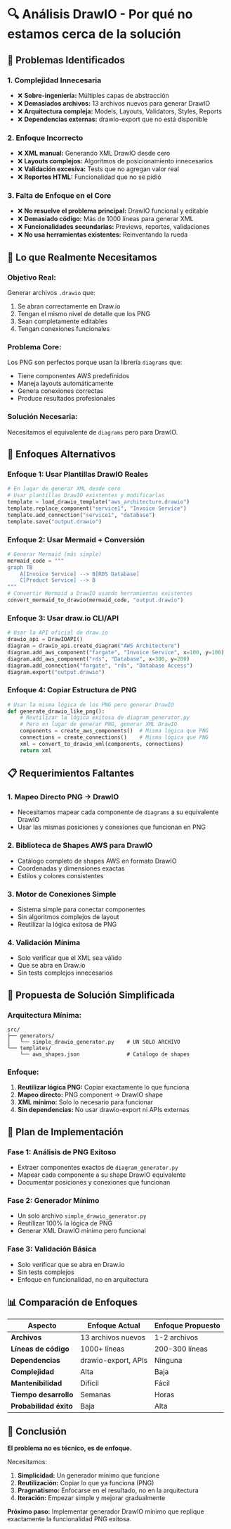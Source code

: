 # 🔍 Análisis DrawIO - Por qué no estamos cerca de la solución

## 🚨 Problemas Identificados

### 1. **Complejidad Innecesaria**
- ❌ **Sobre-ingeniería:** Múltiples capas de abstracción
- ❌ **Demasiados archivos:** 13 archivos nuevos para generar DrawIO
- ❌ **Arquitectura compleja:** Models, Layouts, Validators, Styles, Reports
- ❌ **Dependencias externas:** drawio-export que no está disponible

### 2. **Enfoque Incorrecto**
- ❌ **XML manual:** Generando XML DrawIO desde cero
- ❌ **Layouts complejos:** Algoritmos de posicionamiento innecesarios
- ❌ **Validación excesiva:** Tests que no agregan valor real
- ❌ **Reportes HTML:** Funcionalidad que no se pidió

### 3. **Falta de Enfoque en el Core**
- ❌ **No resuelve el problema principal:** DrawIO funcional y editable
- ❌ **Demasiado código:** Más de 1000 líneas para generar XML
- ❌ **Funcionalidades secundarias:** Previews, reportes, validaciones
- ❌ **No usa herramientas existentes:** Reinventando la rueda

## 🎯 Lo que Realmente Necesitamos

### **Objetivo Real:**
Generar archivos `.drawio` que:
1. Se abran correctamente en Draw.io
2. Tengan el mismo nivel de detalle que los PNG
3. Sean completamente editables
4. Tengan conexiones funcionales

### **Problema Core:**
Los PNG son perfectos porque usan la librería `diagrams` que:
- Tiene componentes AWS predefinidos
- Maneja layouts automáticamente
- Genera conexiones correctas
- Produce resultados profesionales

### **Solución Necesaria:**
Necesitamos el equivalente de `diagrams` pero para DrawIO.

## 🔧 Enfoques Alternativos

### **Enfoque 1: Usar Plantillas DrawIO Reales**
```python
# En lugar de generar XML desde cero
# Usar plantillas DrawIO existentes y modificarlas
template = load_drawio_template("aws_architecture.drawio")
template.replace_component("service1", "Invoice Service")
template.add_connection("service1", "database")
template.save("output.drawio")
```

### **Enfoque 2: Usar Mermaid + Conversión**
```python
# Generar Mermaid (más simple)
mermaid_code = """
graph TB
    A[Invoice Service] --> B[RDS Database]
    C[Product Service] --> B
"""
# Convertir Mermaid a DrawIO usando herramientas existentes
convert_mermaid_to_drawio(mermaid_code, "output.drawio")
```

### **Enfoque 3: Usar draw.io CLI/API**
```python
# Usar la API oficial de draw.io
drawio_api = DrawIOAPI()
diagram = drawio_api.create_diagram("AWS Architecture")
diagram.add_aws_component("fargate", "Invoice Service", x=100, y=100)
diagram.add_aws_component("rds", "Database", x=300, y=200)
diagram.add_connection("fargate", "rds", "Database Access")
diagram.export("output.drawio")
```

### **Enfoque 4: Copiar Estructura de PNG**
```python
# Usar la misma lógica de los PNG pero generar DrawIO
def generate_drawio_like_png():
    # Reutilizar la lógica exitosa de diagram_generator.py
    # Pero en lugar de generar PNG, generar XML DrawIO
    components = create_aws_components()  # Misma lógica que PNG
    connections = create_connections()    # Misma lógica que PNG
    xml = convert_to_drawio_xml(components, connections)
    return xml
```

## 📋 Requerimientos Faltantes

### **1. Mapeo Directo PNG → DrawIO**
- Necesitamos mapear cada componente de `diagrams` a su equivalente DrawIO
- Usar las mismas posiciones y conexiones que funcionan en PNG

### **2. Biblioteca de Shapes AWS para DrawIO**
- Catálogo completo de shapes AWS en formato DrawIO
- Coordenadas y dimensiones exactas
- Estilos y colores consistentes

### **3. Motor de Conexiones Simple**
- Sistema simple para conectar componentes
- Sin algoritmos complejos de layout
- Reutilizar la lógica exitosa de PNG

### **4. Validación Mínima**
- Solo verificar que el XML sea válido
- Que se abra en Draw.io
- Sin tests complejos innecesarios

## 🎯 Propuesta de Solución Simplificada

### **Arquitectura Mínima:**
```
src/
├── generators/
│   └── simple_drawio_generator.py    # UN SOLO ARCHIVO
└── templates/
    └── aws_shapes.json               # Catálogo de shapes
```

### **Enfoque:**
1. **Reutilizar lógica PNG:** Copiar exactamente lo que funciona
2. **Mapeo directo:** PNG component → DrawIO shape
3. **XML mínimo:** Solo lo necesario para funcionar
4. **Sin dependencias:** No usar drawio-export ni APIs externas

## 🚀 Plan de Implementación

### **Fase 1: Análisis de PNG Exitoso**
- Extraer componentes exactos de `diagram_generator.py`
- Mapear cada componente a su shape DrawIO equivalente
- Documentar posiciones y conexiones que funcionan

### **Fase 2: Generador Mínimo**
- Un solo archivo `simple_drawio_generator.py`
- Reutilizar 100% la lógica de PNG
- Generar XML DrawIO mínimo pero funcional

### **Fase 3: Validación Básica**
- Solo verificar que se abra en Draw.io
- Sin tests complejos
- Enfoque en funcionalidad, no en arquitectura

## 📊 Comparación de Enfoques

| Aspecto | Enfoque Actual | Enfoque Propuesto |
|---------|----------------|-------------------|
| **Archivos** | 13 archivos nuevos | 1-2 archivos |
| **Líneas de código** | 1000+ líneas | 200-300 líneas |
| **Dependencias** | drawio-export, APIs | Ninguna |
| **Complejidad** | Alta | Baja |
| **Mantenibilidad** | Difícil | Fácil |
| **Tiempo desarrollo** | Semanas | Horas |
| **Probabilidad éxito** | Baja | Alta |

## 🎯 Conclusión

**El problema no es técnico, es de enfoque.**

Necesitamos:
1. **Simplicidad:** Un generador mínimo que funcione
2. **Reutilización:** Copiar lo que ya funciona (PNG)
3. **Pragmatismo:** Enfocarse en el resultado, no en la arquitectura
4. **Iteración:** Empezar simple y mejorar gradualmente

**Próximo paso:** Implementar generador DrawIO mínimo que replique exactamente la funcionalidad PNG exitosa.
